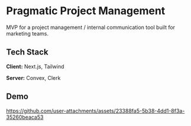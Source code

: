 # Pragmatic Project Management

MVP for a project management / internal communication tool built for marketing teams.

## Tech Stack

**Client:** Next.js, Tailwind

**Server:** Convex, Clerk

## Demo

https://github.com/user-attachments/assets/23388fa5-5b38-4dd1-8f3a-35260beaca53
